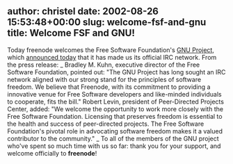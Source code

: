 author: christel
date: 2002-08-26 15:53:48+00:00
slug: welcome-fsf-and-gnu
title: Welcome FSF and GNU!
---

Today freenode welcomes the Free Software Foundation's  [GNU Project](http://www.gnu.org/),  which  [announced today](http://www.fsf.org/press/2002-08-26-freenode.html)  that it has made us its official IRC network. From the press release:
_  Bradley M. Kuhn, executive director of the Free Software Foundation, pointed out: "The GNU Project has long sought an IRC network aligned with our strong stand for the principles of software freedom.  We believe that Freenode, with its commitment to providing a innovative venue for Free Software developers and like-minded individuals to cooperate, fits the bill."
Robert Levin, president of Peer-Directed Projects Center, added: "We welcome the opportunity to work more closely with the Free Software Foundation.  Licensing that preserves freedom is essential to the health and success of peer-directed projects.  The Free Software Foundation's pivotal role in advocating software freedom makes it a valued contributor to the community."  _
To all of the members of the GNU project who've spent so much time with us so far: thank you for your support, and welcome officially to **freenode**!
